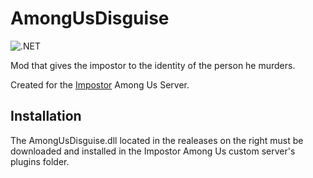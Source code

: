 # AmongUsDisguise

![.NET](https://github.com/VisualEnterprise/AmongUsDisguise/workflows/.NET/badge.svg)

Mod that gives the impostor to the identity of the person he murders.

Created for the [Impostor](https://github.com/Impostor/Impostor) Among Us Server.

## Installation 
The AmongUsDisguise.dll located in the realeases on the right must be downloaded and installed in the Impostor Among Us custom server's plugins folder.
